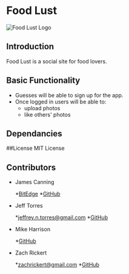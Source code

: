 # Food Lust
![Food Lust Logo](https://avatars2.githubusercontent.com/u/22508428?v=3&s=200)

## Introduction
Food Lust is a social site for food lovers.

## Basic Functionality
* Guesses will be able to sign up for the app.
* Once logged in users will be able to:
    * upload photos
    * like others' photos

## Dependancies

##License
MIT License

## Contributors
* James Canning

    *[BitEdge](https://www.bitedge.co/)
    *[GitHub](https://github.com/bitedgeco)
* Jeff Torres

    *[jeffrey.n.torres@gmail.com](mailto:jeffrey.n.torres@gmail.com)
    *[GitHub](https://github.com/ilikesounds)
* Mike Harrison

    *[GitHub](https://github.com/)
* Zach Rickert

    *[zachrickert@gmail.com](mailto:zachrickert@gmail.com)
    *[GitHub](https://github.com/zachrickert)


